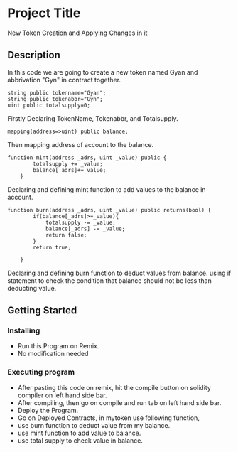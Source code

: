 # Project Title

New Token Creation and Applying Changes in it

## Description

In this code we are going to create a new token named Gyan and abbrivation "Gyn" in contract together.

```
string public tokenname="Gyan";
string public tokenabbr="Gyn";
uint public totalsupply=0;
```

Firstly Declaring TokenName, Tokenabbr, and Totalsupply.

```
mapping(address=>uint) public balance;
```

Then mapping address of account to the balance.

```
function mint(address _adrs, uint _value) public {
        totalsupply += _value;
        balance[_adrs]+=_value;
    }
```

Declaring and defining mint function to add values to the balance in account.

```
function burn(address _adrs, uint _value) public returns(bool) {
        if(balance[_adrs]>=_value){
            totalsupply -= _value;
            balance[_adrs] -= _value;
            return false;
        }
        return true;
        
    }
```

Declaring and defining burn function to deduct values from balance.
using if statement to check the condition that balance should not be less than deducting value.


## Getting Started

### Installing

* Run this Program on Remix.
* No modification needed

### Executing program

* After pasting this code on remix, hit the compile button on solidity compiler on left hand side bar.
* After compiling, then go on compile and run tab on left hand side bar.
* Deploy the Program.
* Go on Deployed Contracts, in mytoken use following function,
* use burn function to deduct value from my balance.
* use mint function to add value to balance.
* use total supply to check value in balance.

